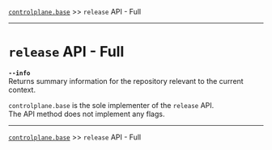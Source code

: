 [`controlplane.base`](../README.md) >> `release` API - Full

-----

# `release` API - Full

__`--info`__  
Returns summary information for the repository relevant to the current context.

`controlplane.base` is the sole implementer of the `release` API.  
The API method does not implement any flags.  

-----
[`controlplane.base`](../README.md) >> `release` API - Full
